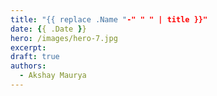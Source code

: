 ```yaml
---
title: "{{ replace .Name "-" " " | title }}"
date: {{ .Date }}
hero: /images/hero-7.jpg
excerpt:
draft: true
authors:
  - Akshay Maurya
---
```

